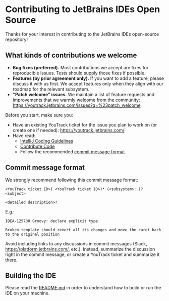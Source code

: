 # Contributing to JetBrains IDEs Open Source

Thanks for your interest in contributing to the JetBrains IDEs open-source repository!

## What kinds of contributions we welcome

- **Bug fixes (preferred).** Most contributions we accept are fixes for reproducible issues. Tests should supply those fixes if possible.
- **Features (by prior agreement only).** If you want to add a feature, please discuss it with us first. We accept features only when they
  align with our roadmap for the relevant subsystem.
- **“Patch welcome” issues.** We maintain a list of feature requests and improvements that we warmly welcome from the community:
  https://youtrack.jetbrains.com/issues?q=%23patch_welcome

Before you start, make sure you:

- Have an existing YouTrack ticket for the issue you plan to work on (or create one if needed): https://youtrack.jetbrains.com/
- Have read:
  - [IntelliJ Coding Guidelines](https://plugins.jetbrains.com/docs/intellij/intellij-coding-guidelines.html)
  - [Contribute Code](https://www.jetbrains.com/opensource/idea/)
  - Follow the recommended [commit message format](#commit-message-format)

## Commit message format

We strongly recommend following this commit message format:

   ```
   <YouTrack ticket ID>( <YouTrack ticket ID>)* (<subsystem>: )? <subject>
        
   <detailed description>?
   ```

E.g.:

   ```
   IDEA-125730 Groovy: declare explicit type 

   Broken template should revert all its changes and move the caret back to the original position
   ```

Avoid including links to any discussions in commit messages (Slack, https://platform.jetbrains.com/, etc.). Instead, summarize the
discussion right in the commit message, or create a YouTrack ticket and summarize it there.

## Building the IDE

Please read the [README.md](README.md) in order to understand how to build or
run the IDE on your machine.

